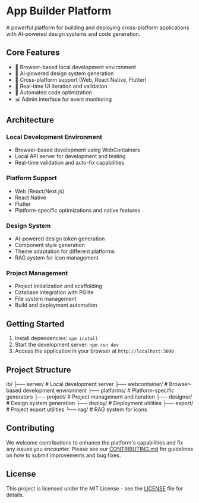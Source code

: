 # App Builder Platform

A powerful platform for building and deploying cross-platform applications with AI-powered design systems and code generation.

## Core Features

- 🚀 Browser-based local development environment
- 🎨 AI-powered design system generation
- 📱 Cross-platform support (Web, React Native, Flutter)
- 🔄 Real-time UI iteration and validation
- 🤖 Automated code optimization
- 📊 Admin interface for event monitoring

## Architecture

### Local Development Environment
- Browser-based development using WebContainers
- Local API server for development and testing
- Real-time validation and auto-fix capabilities

### Platform Support
- Web (React/Next.js)
- React Native
- Flutter
- Platform-specific optimizations and native features

### Design System
- AI-powered design token generation
- Component style generation
- Theme adaptation for different platforms
- RAG system for icon management

### Project Management
- Project initialization and scaffolding
- Database integration with PGlite
- File system management
- Build and deployment automation

## Getting Started

1. Install dependencies: `npm install`
2. Start the development server: `npm run dev`
3. Access the application in your browser at `http://localhost:3000`

## Project Structure
ib/
├── server/ # Local development server
├── webcontainer/ # Browser-based development environment
├── platforms/ # Platform-specific generators
├── project/ # Project management and iteration
├── designer/ # Design system generation
├── deploy/ # Deployment utilities
├── export/ # Project export utilities
└── rag/ # RAG system for icons

## Contributing

We welcome contributions to enhance the platform's capabilities and fix any issues you encounter. Please see our [CONTRIBUTING.md](CONTRIBUTING.md) for guidelines on how to submit improvements and bug fixes.

## License

This project is licensed under the MIT License - see the [LICENSE](LICENSE) file for details.

